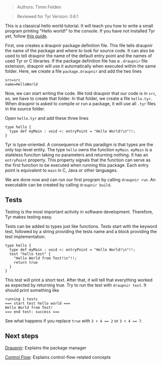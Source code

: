 > Authors: Timm Felden

> Reviewed for Tyr Version: 0.6.1

This is a classical hello world tutorial.
It will teach you how to write a small program printing "Hello world!" to the console. If you have not installed Tyr yet, follow [this guide](https://github.com/tyr-lang/releases#requirements).

First, one creates a draupnir package definition file.
This file tells draupnir the name of the package and where to look for source code.
It can also be used to tell draupnir the name of the default entry point and the names of used Tyr or C libraries.
If the package definition file has a ```.draupnir``` file extension, draupnir will use it automatically when executed within the same folder.
Here, we create a file ```package.draupnir``` and add the two lines
```
src=src
name=HelloWorld
```

Now, we can start writing the code.
We told draupnir that our code is in ```src```, so, we have to create that folder.
In that folder, we create a file ```hello.tyr```.
When draupnir is asked to compile or run a package, it will use all ```.tyr``` files in the source folder.

Open ```hello.tyr``` and add these three lines
```
type hello {
  type def myMain : void <: entryPoint = "Hello World!\n"!!;
}
```

Tyr is type-oriented.
A consequence of this paradigm is that types are the only top-level entity.
The type ```hello``` owns the function ```myMain```.
```myMain``` is a stateless funciton taking no parameters and returning nothing.
It has an ```entryPoint``` property.
This property signals that the function can serve as the first function to be executed when running this package.
Each entry point is equivalent to ```main``` in C, Java or other languages.

We are done now and can run our first program by calling ```draupnir run```.
An executable can be created by calling ```draupnir build```.


## Tests

Testing is the most important activity in software development.
Therefore, Tyr makes testing easy.

Tests can be added to types just like functions.
Tests start with the keyword test, followed by a string providing the tests name and a block providing the test implementation.
```
type hello {
  type def myMain : void <: entryPoint = "Hello World!\n"!!;
  test "hello test" {
    "Hello World from Test!\n"!!;
    return true
  }
}
```
This test will print a short text.
After that, it will tell that everything worked as expected by returning true.
Try to run the test with ```draupnir test```.
It should print something like
```
running 1 tests
=== start test hello world ===
Hello World from Test!
=== end test: success ===
```

See what happens if you replace ```true``` with ```3 + 4 == 2``` or ```3 + 4 == 7```.


## Next steps

[Draupnir](https://github.com/tyr-lang/tutorials/tree/master/beginner/Draupnir): Explains the package manager

[Control Flow](https://github.com/tyr-lang/tutorials/tree/master/beginner/ControlFlow): Explains control-flow-related concepts
